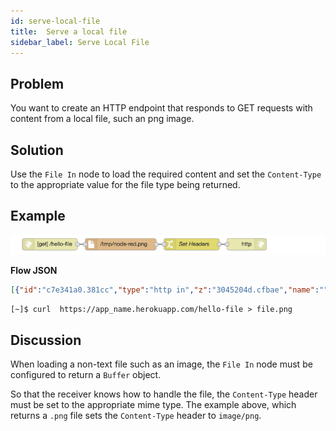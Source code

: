 ```yaml
---
id: serve-local-file
title:  Serve a local file
sidebar_label: Serve Local File
---
```


## Problem

You want to create an HTTP endpoint that responds to GET requests with content
from a local file, such an png image.

## Solution

Use the <code class="node">File In</code> node to load the required content and
set the `Content-Type` to the appropriate value for the file type being returned.

## Example

![](../assets/httpEndpoints/serve-a-local-file.png)

<b>Flow JSON</b>
~~~json
[{"id":"c7e341a0.381cc","type":"http in","z":"3045204d.cfbae","name":"","url":"/hello-file","method":"get","swaggerDoc":"","x":110,"y":720,"wires":[["2fb1c354.d04e3c"]]},{"id":"2fb1c354.d04e3c","type":"file in","z":"3045204d.cfbae","name":"","filename":"/tmp/Ignite.png","format":"","x":290,"y":720,"wires":[["c9e28681.361d78"]]},{"id":"c9e28681.361d78","type":"change","z":"3045204d.cfbae","name":"Set Headers","rules":[{"t":"set","p":"headers","pt":"msg","to":"{}","tot":"json"},{"t":"set","p":"headers.content-type","pt":"msg","to":"image/png","tot":"str"}],"action":"","property":"","from":"","to":"","reg":false,"x":470,"y":720,"wires":[["88974243.7768c"]]},{"id":"88974243.7768c","type":"http response","z":"3045204d.cfbae","name":"","x":610,"y":720,"wires":[]}]
~~~



~~~text
[~]$ curl  https://app_name.herokuapp.com/hello-file > file.png
~~~


## Discussion

When loading a non-text file such as an image, the <code class="node">File In</code>
node must be configured to return a `Buffer` object.

So that the receiver knows how to handle the file, the `Content-Type` header must
be set to the appropriate mime type. The example above, which returns a `.png` file
sets the `Content-Type` header to `image/png`.
